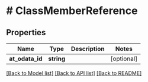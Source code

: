 # # ClassMemberReference

## Properties

Name | Type | Description | Notes
------------ | ------------- | ------------- | -------------
**at_odata_id** | **string** |  | [optional]

[[Back to Model list]](../../README.md#models) [[Back to API list]](../../README.md#endpoints) [[Back to README]](../../README.md)
